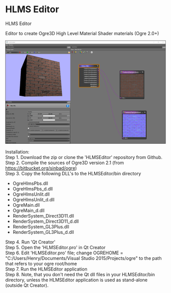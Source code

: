 # HLMS Editor
HLMS Editor

Editor to create Ogre3D High Level Material Shader materials (Ogre 2.0+)

![HLMS Editor](/HLMSEditor.png)

Installation:  
Step 1. Download the zip or clone the 'HLMSEditor' repository from Github.  
Step 2. Compile the sources of Ogre3D version 2.1 (from https://bitbucket.org/sinbad/ogre)  
Step 3. Copy the following DLL's to the HLMSEditor/bin directory  
* OgreHlmsPbs.dll
* OgreHlmsPbs_d.dll
* OgreHlmsUnlit.dll
* OgreHlmsUnlit_d.dll
* OgreMain.dll
* OgreMain_d.dll
* RenderSystem_Direct3D11.dll
* RenderSystem_Direct3D11_d.dll
* RenderSystem_GL3Plus.dll  
* RenderSystem_GL3Plus_d.dll  

Step 4. Run 'Qt Creator'  
Step 5. Open the 'HLMSEditor.pro' in Qt Creator  
Step 6. Edit 'HLMSEditor.pro' file; change OGREHOME = "C:/Users/Henry/Documents/Visual Studio 2015/Projects/ogre" to the path that refers to your ogre root/home  
Step 7. Run the HLMSEditor application  
Step 8. Note, that you don't need the Qt dll files in your HLMSEditor/bin directory, unless the HLMSEditor application is used as stand-alone (outside Qt Creator).